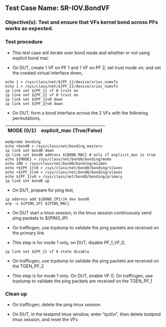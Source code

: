 ## Test Case Name: SR-IOV.BondVF

### Objective(s): Test and ensure that VFs kernel bond across PFs works as expected.

### Test procedure

* This test case will iterate over bond mode and whether or not using explicit bond mac

* On DUT, create 1 VF on PF 1 and 1 VF on PF 2; set trust mode on; and set the created virtual interface down,
```
echo 1 > /sys/class/net/${PF_1}/device/sriov_numvfs
echo 1 > /sys/class/net/${PF_2}/device/sriov_numvfs
ip link set ${PF_1} vf 0 trust on
ip link set ${PF_2} vf 0 trust on
ip link set ${PF_1}v0 down
ip link set ${PF_2}v0 down
``` 

* On DUT, form a bond interface across the 2 VFs with the following permutations,

| MODE (0/1) | explicit_mac (True/False) |
| ---------- | ----- |

```
modprobe bonding
echo +bond0 > /sys/class/net/bonding_masters
ip link set bond0 down
ip link set bond0 address ${BOND_MAC} # only if explicit_mac is true
echo ${MODE} > /sys/class/net/bond0/bonding/mode
echo 100 > /sys/class/net/bond0/bonding/miimon
echo +${PF_1}v0 > /sys/class/net/bond0/bonding/slaves
echo +${PF_2}v0 > /sys/class/net/bond0/bonding/slaves
echo ${PF_1}v0 > /sys/class/net/bond0/bonding/primary
ip link set bond0 up
```

* On DUT, prepare for ping test,
```
ip address add ${BOND_IP}/24 dev bond0
arp -s ${PING_IP} ${PING_MAC}
```

* On DUT start a tmux session, in the tmux session continuously send ping packets to ${PING_IP}

* On trafficgen, use tcpdump to validate the ping packets are received on the primary link

* This step is for mode 1 only, on DUT, disable PF_1_VF_0,
```
ip link set ${PF_1} vf 0 state disable
```

* On trafficgen, use tcpdump to validate the ping packets are received on the TGEN_PF_2

* This step is for mode 1 only. On DUT, enable VF 0; On trafficgen, use tcpdump to validate the ping packets are received on the TGEN_PF_1


### Clean up

* On trafficgen, delete the ping tmux session

* On DUT, in the testpmd tmux window, enter “quit\n”, then delete testpmd tmux session, and reset the VFs
